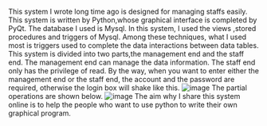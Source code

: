 This system I wrote long time ago is designed for managing staffs easily. This system is written by Python,whose graphical interface is completed by PyQt. The database I used is Mysql. In this system, I used the views ,stored procedures and triggers of Mysql. Among  these techniques, what I used most is triggers used to complete the data 
interactions between data tables.
This system is divided into two parts,the management end and the  staff end. The management end can manage the data information. The staff end only has the privilege of read. By the way, when you want to enter either  the management end or the staff end, the account and the password are required, otherwise the login box will shake like this.
![image](https://github.com/Jacob-Dong/Staff-Management-System/tree/master/pic/1.gif)
The partial operations are shown below.
![image](https://github.com/Jacob-Dong/Staff-Management-System/tree/master/pic/2.gif)
The aim why I share this system online is to help the people who want to use python to write their own graphical program.

